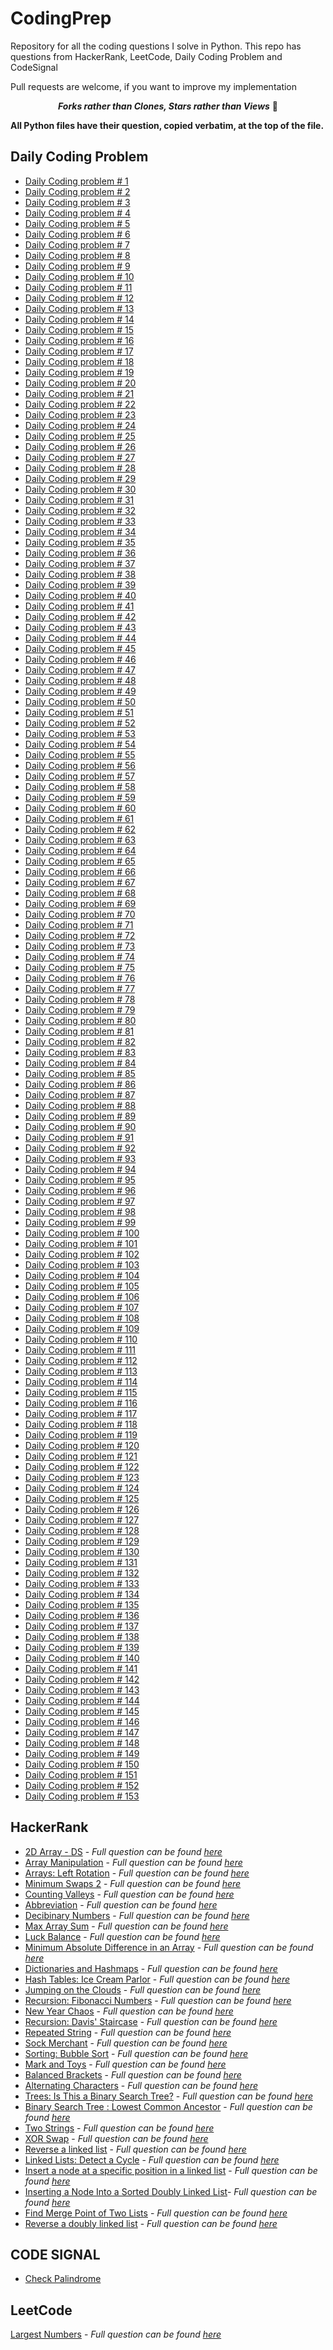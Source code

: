 # CodingPrep
Repository for all the coding questions I solve in Python.
This repo has questions from HackerRank, LeetCode, Daily Coding Problem and CodeSignal

Pull requests are welcome, if you want to improve my implementation

<div align="center">
 
 ***Forks rather than Clones, Stars rather than Views*** 🙏
</div>

**All Python files have their question, copied verbatim, at the top of the file.**

## Daily Coding Problem
- [Daily Coding problem # 1](DailyCodingProblem/1_Google_Two_Sum.py)
- [Daily Coding problem # 2](DailyCodingProblem/2_Uber_arrays_question.py)
- [Daily Coding problem # 3](DailyCodingProblem/3_Google_Serialize_BST.py)
- [Daily Coding problem # 4](DailyCodingProblem/4_Stripe_smallest_positive_number.py)
- [Daily Coding problem # 5](DailyCodingProblem/5_JaneStreet_functional_programming.py)
- [Daily Coding problem # 6](DailyCodingProblem/6_Google_XOR_linked_list.py)
- [Daily Coding problem # 7](DailyCodingProblem/7_Facebook_Decoding_porblem.py)
- [Daily Coding problem # 8](DailyCodingProblem/8_Google_Unival_trees.py)
- [Daily Coding problem # 9](DailyCodingProblem/9_Airbnb_NonAdjacent_Sum.py)
- [Daily Coding problem # 10](DailyCodingProblem/10_Apple_Job_Scheduler.py)
- [Daily Coding problem # 11](DailyCodingProblem/11_Twitter_AutoComplete.py)
- [Daily Coding problem # 12](DailyCodingProblem/12_Amazon_Staircase_problem.py)
- [Daily Coding problem # 13](DailyCodingProblem/13_Amazon_LongestDistinctSubstring.py)
- [Daily Coding problem # 14](DailyCodingProblem/14_Google_MonteCarlor_pi_Estimate.py)
- [Daily Coding problem # 15](DailyCodingProblem/15_UniformSampling_from_stream.py)
- [Daily Coding problem # 16](DailyCodingProblem/16_Twitter_log_orders.py)
- [Daily Coding problem # 17](DailyCodingProblem/17_Google_Longest_Absolute_Path.py)
- [Daily Coding problem # 18](DailyCodingProblem/18_Google_Max_of_Subarray.py)
- [Daily Coding problem # 19](DailyCodingProblem/19_Facebook_Builders_Min_Cost.py)
- [Daily Coding problem # 20](DailyCodingProblem/20_Intersecting_point_of_two_linkend_lists.py)
- [Daily Coding problem # 21](DailyCodingProblem/21_Snapchat_Number_of_Classrrooms.py)
- [Daily Coding problem # 22](DailyCodingProblem/22_MS_Sentence_from_Dict.py)
- [Daily Coding problem # 23](DailyCodingProblem/23_Google_Find_Min_Path.py)
- [Daily Coding problem # 24](DailyCodingProblem/24_Locking_Binary_tree.py)
- [Daily Coding problem # 25](DailyCodingProblem/25_Facebook_regular_expression.py)
- [Daily Coding problem # 26](DailyCodingProblem/26_Google_Remove_from_LinkedList.py)
- [Daily Coding problem # 27](DailyCodingProblem/27_balanced_brackets.py)
- [Daily Coding problem # 28](DailyCodingProblem/28_Palantir_Justtify_text.py)
- [Daily Coding problem # 29](DailyCodingProblem/29_Amazon_Run_length_encoding.py)
- [Daily Coding problem # 30](DailyCodingProblem/30_Facebook_Holding_capacity.py)
- [Daily Coding problem # 31](DailyCodingProblem/31_Google_Min_Edit_Distance.py)
- [Daily Coding problem # 32](DailyCodingProblem/32_Jane_Street_Currency_Arbitration.py)
- [Daily Coding problem # 33](DailyCodingProblem/33_MS_Running_Median.py)
- [Daily Coding problem # 34](DailyCodingProblem/34_Quora_Make_Palindrome.py)
- [Daily Coding problem # 35](DailyCodingProblem/35_Google_Arrange_Chars_in_Linear_time.py)
- [Daily Coding problem # 36](DailyCodingProblem/36_Dropbox_Find_Second_Largest_Node_in_BST.py)
- [Daily Coding problem # 37](DailyCodingProblem/37_Google_Power_Set.py)
- [Daily Coding problem # 38](DailyCodingProblem/38_Ms_N_Queens.py)
- [Daily Coding problem # 39](DailyCodingProblem/39_Dropbox_Conways_Game_of_Life.py)
- [Daily Coding problem # 40](DailyCodingProblem/40_Goolge_Find_Nonduplicate_Int.py)
- [Daily Coding problem # 41](DailyCodingProblem/41_Facebook_Find_valid_Itinerary.py)
- [Daily Coding problem # 42](DailyCodingProblem/42_Google_Find_subset_adding_to_k.py)
- [Daily Coding problem # 43](DailyCodingProblem/43_Amazon_Implement_Stack.py)
- [Daily Coding problem # 44](DailyCodingProblem/44_Google_Count_Inversions_In_Unsorted_List.py)
- [Daily Coding problem # 45](DailyCodingProblem/45_TwoSigma_Implement_Rand7_from_Rand5.py)
- [Daily Coding problem # 46](DailyCodingProblem/46_Amazon_Longest_Palindromic_Subsequence.py)
- [Daily Coding problem # 47](DailyCodingProblem/47_Facebook_Stock_Buying_and_Selling.py)
- [Daily Coding problem # 48](DailyCodingProblem/48_Google_Reconstruct_Tree.py)
- [Daily Coding problem # 49](DailyCodingProblem/49_Amazon_Max_Sum_Contiguous_Subsequence.py)
- [Daily Coding problem # 50](DailyCodingProblem/50_Microsoft_Arithmetic_In_Tree.py)
- [Daily Coding problem # 51](DailyCodingProblem/51_Facebook_Shuffle_Cards.py)
- [Daily Coding problem # 52](DailyCodingProblem/52_Google_LRU.py)
- [Daily Coding problem # 53](DailyCodingProblem/53_Apple_Implement_Queue_With_Stacks.py)
- [Daily Coding problem # 54](DailyCodingProblem/54_Dropbox_Sudoku_Solver.py)
- [Daily Coding problem # 55](DailyCodingProblem/55_Microsoft_shortenURL.py)
- [Daily Coding problem # 56](DailyCodingProblem/56_Google_Color_Adjacency_Matrix.py)
- [Daily Coding problem # 57](DailyCodingProblem/57_Amazon_Breakup_Text_Into_k_size_sentences.py)
- [Daily Coding problem # 58](DailyCodingProblem/58_Amazon_Find_Element_In_Rotated_Array.py)
- [Daily Coding problem # 59](DailyCodingProblem/59_Google_File_Sync_Algorithm.py)
- [Daily Coding problem # 60](DailyCodingProblem/60_Facebook_Partition_Multiset.py)
- [Daily Coding problem # 61](DailyCodingProblem/61_Google_Integer_Exponentiation.py)
- [Daily Coding problem # 62](DailyCodingProblem/62_Facebook_Count_Traversal_For_Matrix.py)
- [Daily Coding problem # 63](DailyCodingProblem/63_Microsoft_Find_Word_In_Matrix.py)
- [Daily Coding problem # 64](DailyCodingProblem/64_Google_Knights_Tour.py)
- [Daily Coding problem # 65](DailyCodingProblem/65_Google_Print_Spiral_Array.py)
- [Daily Coding problem # 66](DailyCodingProblem/66_Square_Biased_Coin.py)
- [Daily Coding problem # 67](DailyCodingProblem/67_Google_LFU_cache.py)
- [Daily Coding problem # 68](DailyCodingProblem/68_Google_Find_Attacking_Bishops.py)
- [Daily Coding problem # 69](DailyCodingProblem/69_Facebook_Largest_Product_Three_Ints.py)
- [Daily Coding problem # 70](DailyCodingProblem/70_Microsoft_Perfect_Numbers_Sum_to_10.py)
- [Daily Coding problem # 71](DailyCodingProblem/71_TwoSigma_Rand5_from_Rand7.py)
- [Daily Coding problem # 72](DailyCodingProblem/72_Google_Largest_Path_In_Directed_Graph.py)
- [Daily Coding problem # 73](DailyCodingProblem/73_Google_Reverse_Singly_Linked_List.py)
- [Daily Coding problem # 74](DailyCodingProblem/74_Apple_Number_Of_Times_X_Appears_NxN_Multiplication_Table.py)
- [Daily Coding problem # 75](DailyCodingProblem/75_Microsoft_Find_Longest_Increasing_Noncontigous_subsequence.py)
- [Daily Coding problem # 76](DailyCodingProblem/76_Google_Remove_Cols_to_Make_Lexographical.py)
- [Daily Coding problem # 77](DailyCodingProblem/77_Snapchat_Merge_Overlapping_Intervals.py)
- [Daily Coding problem # 78](DailyCodingProblem/78_Google_K_Sorted_Singly_LinkedList_to_One_list.py)
- [Daily Coding problem # 79](DailyCodingProblem/79_Facebook_Change_One_Number_to_Make_Increasing_list.py)
- [Daily Coding problem # 80](DailyCodingProblem/80_Google_Return_Deepest_Node_Binary_Tree.py)
- [Daily Coding problem # 81](DailyCodingProblem/81_Yelp_Return_All_Possible_Combos_of_Code.py)
- [Daily Coding problem # 82](DailyCodingProblem/82_Microsoft_Implement_Read_N.py)
- [Daily Coding problem # 83](DailyCodingProblem/83_Google_Invert_Binary_Search_Tree.py)
- [Daily Coding problem # 84](DailyCodingProblem/84_Amazon_Find_Islands_From_Matrix.py)
- [Daily Coding problem # 85](DailyCodingProblem/85_Facebook_Conditional_Ops_Using_Math_on_32bit_Ints.py)
- [Daily Coding problem # 86](DailyCodingProblem/86_Google_Num_Of_Parantheses_To_Remove_To_Make_Valid_Parantheses.py)
- [Daily Coding problem # 87](DailyCodingProblem/87_Uber_Validate_Discrete_Logic.py)
- [Daily Coding problem # 88](DailyCodingProblem/88_ContextLogic_Implement_Division_with_Add_and_Subtract.py)
- [Daily Coding problem # 89](DailyCodingProblem/89_LinkedIn_Check_If_Valid_BST.py)
- [Daily Coding problem # 90](DailyCodingProblem/90_Google_Uniform_Random_Numbers_With_Exception.py)
- [Daily Coding problem # 91](DailyCodingProblem/91_Dropbox_Fix_Lambda_Expression.py)
- [Daily Coding problem # 92](DailyCodingProblem/92_Dropbox_Sort_Courses_with_Prereqs.py)
- [Daily Coding problem # 93](DailyCodingProblem/93_Apple_Find_largest_subtree_BST.py)
- [Daily Coding problem # 94](DailyCodingProblem/94_Google_Max_Path_Two_Nodes_of_Binary_Tree.py)
- [Daily Coding problem # 95](DailyCodingProblem/95_Palantir_Next_Greater_Permutation.py)
- [Daily Coding problem # 96](DailyCodingProblem/96_Microsoft_Return_All_Permutations.py)
- [Daily Coding problem # 97](DailyCodingProblem/97_Stripe_Create_Data_Struc_to_Store_KeyTime_Value_Pairs.py)
- [Daily Coding problem # 98](DailyCodingProblem/98_Coursera_Find_Word_In_Grid.py)
- [Daily Coding problem # 99](DailyCodingProblem/99_Mircosoft_Find_Longest_Consecutive_Sequence.py)
- [Daily Coding problem # 100](DailyCodingProblem/100_Google_Find_Min_Steps_to_Reach_Point.py)
- [Daily Coding problem # 101](DailyCodingProblem/101_Alibaba_Goldbach_Conjecture.py)
- [Daily Coding problem # 102](DailyCodingProblem/102_Lyft_Contiguous_Elements_Sum_to_K.py)
- [Daily Coding problem # 103](DailyCodingProblem/103_Square_Return_Shortest_Substr_Containing_All_Chars.py)
- [Daily Coding problem # 104](DailyCodingProblem/104_Google_Is_Doubly_LinkedList_Palindrome.py)
- [Daily Coding problem # 105](DailyCodingProblem/105_Facebook_Debounce_function.py)
- [Daily Coding problem # 106](DailyCodingProblem/106_Pinterest_Hop_to_End.py)
- [Daily Coding problem # 107](DailyCodingProblem/107_Microsoft_Print_BinaryTree_Levelwise.py)
- [Daily Coding problem # 108](DailyCodingProblem/108_Google_Can_Two_Stings_Be_Shifted_To_Be_Equal.py)
- [Daily Coding problem # 109](DailyCodingProblem/109_Cisco_Swap_Even_Odd_Bits.py)
- [Daily Coding problem # 110](DailyCodingProblem/110_Facebook_Given_BinaryTree_Return_All_Paths_From_Root.py)
- [Daily Coding problem # 111](DailyCodingProblem/111_Google_Indices_Of_All_Anagrams_Of_String_In_Target_String.py)
- [Daily Coding problem # 112](DailyCodingProblem/112_Twitter_Find_Lowest_Common_Ancestor_of_Two_Nodes_In_A_Tree.py)
- [Daily Coding problem # 113](DailyCodingProblem/113_Google_Reverse_A_String_In_Place.py)
- [Daily Coding problem # 114](DailyCodingProblem/114_Facebook_Reverse_String_Maintaining_Delimiter_Order.py)
- [Daily Coding problem # 115](DailyCodingProblem/115_Google_Check_If_Tree_Is_Part_Of_Another_Tree.py)
- [Daily Coding problem # 116](DailyCodingProblem/116_JaneStreet_Generate_Unbounded_Tree_In_Constant_Time.py)
- [Daily Coding problem # 117](DailyCodingProblem/117_Facebook_Return_Tree_Level_With_Min_Sum.py)
- [Daily Coding problem # 118](DailyCodingProblem/118_Google_Return_Sorted_Squared_List.py)
- [Daily Coding problem # 119](DailyCodingProblem/119_Google_Find_Smallest_Set_of_Numbers_That_Covers_All_Intervals.py)
- [Daily Coding problem # 120](DailyCodingProblem/120_Microsoft_Implement_Singleton_With_A_Twist.py)
- [Daily Coding problem # 121](DailyCodingProblem/121_Google_Remove_atmost_K_chars_to_make_palindrome.py)
- [Daily Coding problem # 122](DailyCodingProblem/122_Zillow_Maximize_Coin_Collection_2D_Grid.py)
- [Daily Coding problem # 123](DailyCodingProblem/123_LinkedIn_Check_If_Number.py)
- [Daily Coding problem # 124](DailyCodingProblem/124_Microsoft_Number_of_Games_to_Flip_Coins.py)
- [Daily Coding problem # 125](DailyCodingProblem/125_Google_from_BinaryTree_Find_Two_Nodes_with_Sum_K.py)
- [Daily Coding problem # 126](DailyCodingProblem/126_Facebook_Rotate_List_by_K_Elements.py)
- [Daily Coding problem # 127](DailyCodingProblem/127_Microsoft_Sum_Numbers_Represented_In_LInked_Lists.py)
- [Daily Coding problem # 128](DailyCodingProblem/128_Others_Tower_Of_Hannoi.py)
- [Daily Coding problem # 129](DailyCodingProblem/129_Others_Find_Squareroot_Of_Number.py)
- [Daily Coding problem # 130](DailyCodingProblem/130_Facebook_Buy_Sell_Stock.py)
- [Daily Coding problem # 131](DailyCodingProblem/131_Snapchat_Clone_LinkedList_with_random_pointers.py)
- [Daily Coding problem # 132](DailyCodingProblem/132_RiotGames_Design_HitCounter.py)
- [Daily Coding problem # 133](DailyCodingProblem/133_Amazon_Find_Inorder_Successor_In_BST.py)
- [Daily Coding problem # 134](DailyCodingProblem/134_Facebook_Implement_SparseArray.py)
- [Daily Coding problem # 135](DailyCodingProblem/135_Apple_Find_MinPath_Sum_From_Root_To_Leaf.py)
- [Daily Coding problem # 136](DailyCodingProblem/136_Google_Find_largest_Rect_In_Bianry_Matrix.py)
- [Daily Coding problem # 137](DailyCodingProblem/137_Amazon_Implement_Bit_Array.py)
- [Daily Coding problem # 138](DailyCodingProblem/138_Google_Coin_Change_Problem.py)
- [Daily Coding problem # 139](DailyCodingProblem/139_Google_Create_Peekable_Iterator.py)
- [Daily Coding problem # 140](DailyCodingProblem/140_Facebook_Find_Elements_That_Only_Appear_Once.py)
- [Daily Coding problem # 141](DailyCodingProblem/141_Microsoft_3_stacks_using_single_list.py)
- [Daily Coding problem # 142](DailyCodingProblem/142_Google_balanced_parentheses.py)
- [Daily Coding problem # 143](DailyCodingProblem/143_Amazon_Given_Pivot_Partition_List_into_Three.py)
- [Daily Coding problem # 144](DailyCodingProblem/144_Google_Nearest_Largest_Number_From_Index_i.py)
- [Daily Coding problem # 145](DailyCodingProblem/145_Google_Swap_Every_Two_Node_of_a_Singly_LinkedList.py)
- [Daily Coding problem # 146](DailyCodingProblem/146_BufferBox_Prune_BinaryTree.py)
- [Daily Coding problem # 147](DailyCodingProblem/147_Others_Sort_List_Using_Given_Reverse_Method.py)
- [Daily Coding problem # 148](DailyCodingProblem/148_Apple_Gray_Code.py)
- [Daily Coding problem # 149](DailyCodingProblem/149_GoldmanSachs_Sum_Sublist.py)
- [Daily Coding problem # 150](DailyCodingProblem/150_LinkedIn_Nearest_K_Points_From_Cerntral_Point.py)
- [Daily Coding problem # 151](DailyCodingProblem/151_Others_Change_Pixel_Values.py) 
- [Daily Coding problem # 152](DailyCodingProblem/152_Tripplebyte_Genrate_number_with_givin_probablity.py)
- [Daily Coding problem # 153](DailyCodingProblem/153_Othes_Find_Distance_between_Two_Words_In_a_String.py)

## HackerRank
- [2D Array - DS](2D_Array_HourGlassSum.py) - *Full question can be found [here](https://www.hackerrank.com/challenges/ctci-array-left-rotation/problem?h_l=interview&playlist_slugs%5B%5D%5B%5D=interview-preparation-kit&playlist_slugs%5B%5D%5B%5D=arrays)*
- [Array Manipulation](Array_manipulation.py) - *Full question can be found [here](https://www.hackerrank.com/challenges/crush/problem?h_l=interview&playlist_slugs%5B%5D=interview-preparation-kit&playlist_slugs%5B%5D=arrays)*
- [Arrays: Left Rotation](Arrays_LeftRotation.py) - *Full question can be found [here](https://www.hackerrank.com/challenges/ctci-array-left-rotation/problem?h_l=interview&playlist_slugs%5B%5D%5B%5D=interview-preparation-kit&playlist_slugs%5B%5D%5B%5D=arrays)*
- [Minimum Swaps 2](Arrays_MinSwaps.py) - *Full question can be found [here](https://www.hackerrank.com/challenges/minimum-swaps-2/problem?h_l=interview&playlist_slugs%5B%5D=interview-preparation-kit&playlist_slugs%5B%5D=arrays)*
- [Counting Valleys](Counting_Valleys.py) - *Full question can be found [here](https://www.hackerrank.com/challenges/counting-valleys/problem?h_l=interview&playlist_slugs%5B%5D=interview-preparation-kit&playlist_slugs%5B%5D=warmup)*
- [Abbreviation](Dynamic_Abbreviavtion.py) - *Full question can be found [here](https://www.hackerrank.com/challenges/abbr/problem?h_l=interview&playlist_slugs%5B%5D=interview-preparation-kit&playlist_slugs%5B%5D=dynamic-programming)*
- [Decibinary Numbers](Dynamic_Decibinary.py) - *Full question can be found [here](https://www.hackerrank.com/challenges/decibinary-numbers?h_l=interview&playlist_slugs%5B%5D=interview-preparation-kit&playlist_slugs%5B%5D=dynamic-programming)*
- [Max Array Sum](DynamicProg_MaxArraySum.py) - *Full question can be found [here](https://www.hackerrank.com/challenges/max-array-sum/problem?h_l=interview&playlist_slugs%5B%5D=interview-preparation-kit&playlist_slugs%5B%5D=dynamic-programming)*
- [Luck Balance](Greedy_Luck_Balance.py) - *Full question can be found [here](https://www.hackerrank.com/challenges/luck-balance/problem?h_l=interview&playlist_slugs%5B%5D=interview-preparation-kit&playlist_slugs%5B%5D=greedy-algorithms)*
- [Minimum Absolute Difference in an Array](Greedy_Minimum_Absolute_Difference_n_Array.py) - *Full question can be found [here](https://www.hackerrank.com/challenges/minimum-absolute-difference-in-an-array/problem?h_l=interview&playlist_slugs%5B%5D=interview-preparation-kit&playlist_slugs%5B%5D=greedy-algorithms)*
- [Dictionaries and Hashmaps](Hash_Tables_Ransom_Note.py) - *Full question can be found [here](https://www.hackerrank.com/challenges/ctci-ransom-note/problem?h_l=interview&playlist_slugs%5B%5D=interview-preparation-kit&playlist_slugs%5B%5D=dictionaries-hashmaps)*
- [Hash Tables: Ice Cream Parlor](HashTables_IceCream_Parlor.py) - *Full question can be found [here](https://www.hackerrank.com/challenges/ctci-ice-cream-parlor/problem?h_l=interview&playlist_slugs%5B%5D=interview-preparation-kit&playlist_slugs%5B%5D=search)*
- [Jumping on the Clouds](Jumping_on_the_Clouds.py) - *Full question can be found [here](https://www.hackerrank.com/challenges/jumping-on-the-clouds/problem)*
- [Recursion: Fibonacci Numbers](Fibonacci.py) - *Full question can be found [here](https://www.hackerrank.com/challenges/ctci-fibonacci-numbers/problem?h_l=interview&playlist_slugs%5B%5D=interview-preparation-kit&playlist_slugs%5B%5D=recursion-backtracking)*
- [New Year Chaos](NewYearChaos.py) - *Full question can be found [here](https://www.hackerrank.com/challenges/new-year-chaos/problem)*
- [Recursion: Davis' Staircase](Recursion_Davis_Staircase.py) - *Full question can be found [here](https://www.hackerrank.com/challenges/ctci-recursive-staircase/problem?h_l=interview&playlist_slugs%5B%5D=interview-preparation-kit&playlist_slugs%5B%5D=recursion-backtracking)*
- [Repeated String](Repeated_String.py) - *Full question can be found [here](https://www.hackerrank.com/challenges/repeated-string/problem?h_r=internal-search)*
- [Sock Merchant](Sock_Merchant.py) - *Full question can be found [here](https://www.hackerrank.com/challenges/sock-merchant/problem)*
- [Sorting: Bubble Sort](Sorting_Bubble_Sort.py) - *Full question can be found [here](https://www.hackerrank.com/challenges/ctci-bubble-sort/problem?h_l=interview&playlist_slugs%5B%5D=interview-preparation-kit&playlist_slugs%5B%5D=sorting)*
- [Mark and Toys](Sorting_Mark_and_toys.py) - *Full question can be found [here](https://www.hackerrank.com/challenges/mark-and-toys/problem?h_l=interview&playlist_slugs%5B%5D=interview-preparation-kit&playlist_slugs%5B%5D=sorting)*
- [Balanced Brackets](Stacks_n_Queues_Balanced_brackets.py) - *Full question can be found [here](https://www.hackerrank.com/challenges/balanced-brackets/problem)*
- [Alternating Characters](Strings_Alternating_Characters.py) - *Full question can be found [here](https://www.hackerrank.com/challenges/alternating-characters/problem)*
- [Trees: Is This a Binary Search Tree?](Trees_Is_This_a_Binary_Search_Tree.py) - *Full question can be found [here](https://www.hackerrank.com/challenges/ctci-is-binary-search-tree/problem)*
- [Binary Search Tree : Lowest Common Ancestor](Trees_Is_This_a_Binary_Search_Tree.py) - *Full question can be found [here](https://www.hackerrank.com/challenges/binary-search-tree-lowest-common-ancestor/problem)*
- [Two Strings](Two_Strings.py) - *Full question can be found [here](https://www.hackerrank.com/challenges/two-strings/problem)*
- [XOR Swap](XOR_swap.py) - *Full question can be found [here](https://www.hackerrank.com/topics/bitwise-xor)*
- [Reverse a linked list](Linked_Lists_ReverseLinkedList.py) - *Full question can be found [here](https://www.hackerrank.com/challenges/reverse-a-linked-list/problem)*
- [Linked Lists: Detect a Cycle](LinkedList_FindCycleInLinkedList.py) -  *Full question can be found [here](https://www.hackerrank.com/challenges/ctci-linked-list-cycle/problem)*
- [Insert a node at a specific position in a linked list](LinkedList_InsertNodeAtSpecificPosition.py) - *Full question can be found [here](https://www.hackerrank.com/challenges/insert-a-node-at-a-specific-position-in-a-linked-list/problem)*
- [Inserting a Node Into a Sorted Doubly Linked List](LinkedList_InsertNodeInSortedDoublyLinkedList.py)- *Full question can be found [here](https://www.hackerrank.com/challenges/insert-a-node-into-a-sorted-doubly-linked-list/problem)*
- [Find Merge Point of Two Lists](LinkedLists_FindMergePointOfTwoLists.py) - *Full question can be found [here](https://www.hackerrank.com/challenges/find-the-merge-point-of-two-joined-linked-lists/problem)*
- [Reverse a doubly linked list](LinkedLists_ReveserseDoublyLinkedList.py) - *Full question can be found [here](https://www.hackerrank.com/challenges/reverse-a-doubly-linked-list/problem)*


## CODE SIGNAL
- [Check Palindrome](CodeSignal/check_palindrome.py)


## LeetCode
[Largest Numbers](largest_number.py) - *Full question can be found [here](https://leetcode.com/problems/largest-number)*
